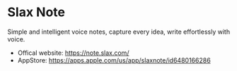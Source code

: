 # Slax Note

Simple and intelligent voice notes, capture every idea, write effortlessly with voice.

- Offical website: https://note.slax.com/
- AppStore: https://apps.apple.com/us/app/slaxnote/id6480166286